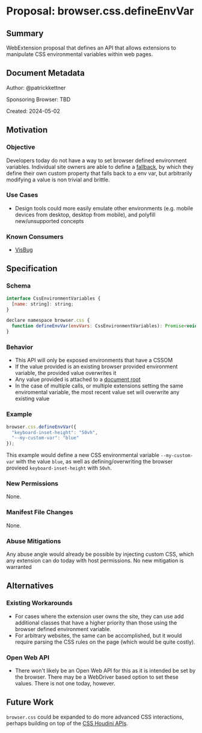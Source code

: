 # Proposal: browser.css.defineEnvVar

## Summary

WebExtension proposal that defines an API that allows extensions to manipulate CSS environmental variables within web pages.

## Document Metadata

Author: @patrickkettner

Sponsoring Browser: TBD

Created: 2024-05-02

## Motivation

### Objective

Developers today do not have a way to set browser defined environment variables. Individual site owners are able to define a [fallback](https://drafts.csswg.org/css-env-1/#env-function), by which they define their own custom property that falls back to a env var, but arbitrarily modifying a value is non trivial and brittle.

### Use Cases

- Design tools could more easily emulate other environments (e.g. mobile devices from desktop, desktop from mobile), and polyfill new/unsupported concepts

### Known Consumers

- [VisBug](https://visbug.web.app/)


## Specification

### Schema

```javascript
interface CssEnvironmentVariables {
  [name: string]: string;
}

declare namespace browser.css {
  function defineEnvVar(envVars: CssEnvironmentVariables): Promise<void>;
}
```

### Behavior

- This API will only be exposed environments that have a CSSOM
- If the value provided is an existing browser provided environment variable, the provided value overwrites it
- Any value provided is attached to a [document root](https://drafts.csswg.org/selectors/#root-pseudo)
- In the case of multiple calls, or multiple extensions setting the same enviromental variable, the most recent value set will overwrite any existing value

### Example

```javascript
browser.css.defineEnvVar({
  "keyboard-inset-height": "50vh",
  "--my-custom-var": "blue"
});
```

This example would define a new CSS environmental variable `--my-custom-var` with the value `blue`, as well as defining/overwriting the browser provieed `keyboard-inset-height` with `50vh`.

### New Permissions

None.

### Manifest File Changes

None.

### Abuse Mitigations

Any abuse angle would already be possible by injecting custom CSS, which any extension can do today with host permissions. No new mitigation is warranted

## Alternatives

### Existing Workarounds

- For cases where the extension user owns the site, they can use add additional classes that have a higher priority than those using the browser defined environment variable.
- For arbitrary websites, the same can be accomplished, but it would require parsing the CSS rules on the page (which would be quite costly).

### Open Web API

- There won't likely be an Open Web API for this as it is intended be set by the browser. There may be a WebDriver based option to set these values. There is not one today, however.

## Future Work

`browser.css` could be expanded to do more advanced CSS interactions, perhaps building on top of the [CSS Houdini APIs](https://developer.mozilla.org/docs/Web/CSS/CSS_Houdini).
